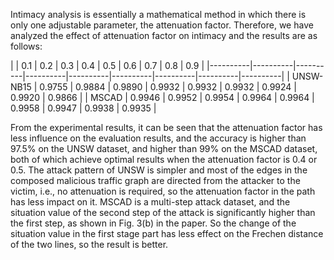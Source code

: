 Intimacy analysis is essentially a mathematical method in which there is only one adjustable parameter, the attenuation factor. Therefore, we have analyzed the effect of attenuation factor on intimacy and the results are as follows:

|  | 0.1 | 0.2 |  0.3 | 0.4 | 0.5 | 0.6 | 0.7 | 0.8 | 0.9 |
|----------|----------|----------|----------|----------|----------|----------|----------|----------|
| UNSW-NB15 | 0.9755 | 0.9884 | 0.9890 | 0.9932 | 0.9932 | 0.9932 | 0.9924 | 0.9920 | 0.9866 |
| MSCAD | 0.9946 | 0.9952 | 0.9954 | 0.9964 | 0.9964 | 0.9958 | 0.9947 | 0.9938 | 0.9935 |

From the experimental results, it can be seen that the attenuation factor has less influence on the evaluation results, and the accuracy is higher than 97.5% on the UNSW dataset, and higher than 99% on the MSCAD dataset, both of which achieve optimal results when the attenuation factor is 0.4 or 0.5. 
The attack pattern of UNSW is simpler and most of the edges in the composed malicious traffic graph are directed from the attacker to the victim, i.e., no attenuation is required, so the attenuation factor in the path has less impact on it. MSCAD is a multi-step attack dataset, and the situation value of the second step of the attack is significantly higher than the first step, as shown in Fig. 3(b) in the paper. 
So the change of the situation value in the first stage part has less effect on the Frechen distance of the two lines, so the result is better.
